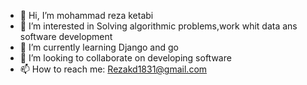 - 👋 Hi, I’m mohammad reza ketabi
- 👀 I’m interested in Solving algorithmic problems,work whit data ans software development
- 🌱 I’m currently learning Django and go
- 💞️ I’m looking to collaborate on developing software 
- 📫 How to reach me: Rezakd1831@gmail.com

<!---
M-reza-kd/M-reza-kd is a ✨ special ✨ repository because its `README.md` (this file) appears on your GitHub profile.
You can click the Preview link to take a look at your changes.
--->
